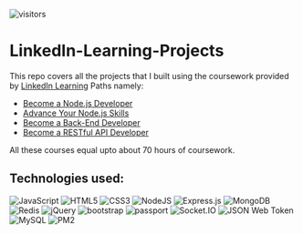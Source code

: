 ![visitors](https://visitor-badge.glitch.me/badge?page_id=sdthaker.visitor-badge)

# LinkedIn-Learning-Projects

This repo covers all the projects that I built using the coursework provided by [LinkedIn Learning](https://www.linkedin.com/learning/) Paths namely: 
* [Become a Node.js Developer](https://www.linkedin.com/learning/paths/become-a-node-js-developer)
* [Advance Your Node.js Skills](https://www.linkedin.com/learning/paths/advance-your-node-js-skills)
* [Become a Back-End Developer](https://www.linkedin.com/learning/paths/become-a-back-end-web-developer)
* [Become a RESTful API Developer](https://www.linkedin.com/learning/paths/become-a-restful-api-developer)

All these courses equal upto about 70 hours of coursework.

## Technologies used:
<img alt="JavaScript" src="https://img.shields.io/badge/javascript-%23323330.svg?style=for-the-badge&logo=javascript&logoColor=%23F7DF1E"/> <img alt="HTML5" src="https://img.shields.io/badge/html5-%23E34F26.svg?style=for-the-badge&logo=html5&logoColor=white"/> <img alt="CSS3" src="https://img.shields.io/badge/css3-%231572B6.svg?style=for-the-badge&logo=css3&logoColor=white"/> <img alt="NodeJS" src="https://img.shields.io/badge/node.js-%2343853D.svg?style=for-the-badge&logo=node-dot-js&logoColor=white"/> <img alt="Express.js" src="https://img.shields.io/badge/express.js-%23404d59.svg?style=for-the-badge&logo=express&logoColor=%2361DAFB"/> <img alt="MongoDB" src ="https://img.shields.io/badge/MongoDB-%234ea94b.svg?style=for-the-badge&logo=mongodb&logoColor=white"/> <img alt="Redis" src="https://img.shields.io/badge/Redis-DC382D.svg?style=for-the-badge&logo=redis&logoColor=white"> <img alt="jQuery" src="https://img.shields.io/badge/jQuery-0769AD.svg?style=for-the-badge&logo=jQuery&logoColor=white"> <img alt="bootstrap" src="https://img.shields.io/badge/bootstrap-7952B3.svg?style=for-the-badge&logo=bootstrap&logoColor=white"> <img alt="passport" src="https://img.shields.io/badge/passport-34E27A.svg?style=for-the-badge&logo=passport&logoColor=white"> <img alt="Socket.IO" src="https://img.shields.io/badge/socket.io-010101.svg?style=for-the-badge&logo=socketdotio&logoColor=white"> <img alt="JSON Web Token" src="https://img.shields.io/badge/JSON Web Token-000000.svg?style=for-the-badge&logo=jsonwebtokens&logoColor=white"> <img alt="MySQL" src="https://img.shields.io/badge/MySQL-4479A1.svg?style=for-the-badge&logo=mysql&logoColor=white"> <img alt="PM2" src="https://img.shields.io/badge/PM2-2B037A.svg?style=for-the-badge&logo=pm2&logoColor=white"> 
